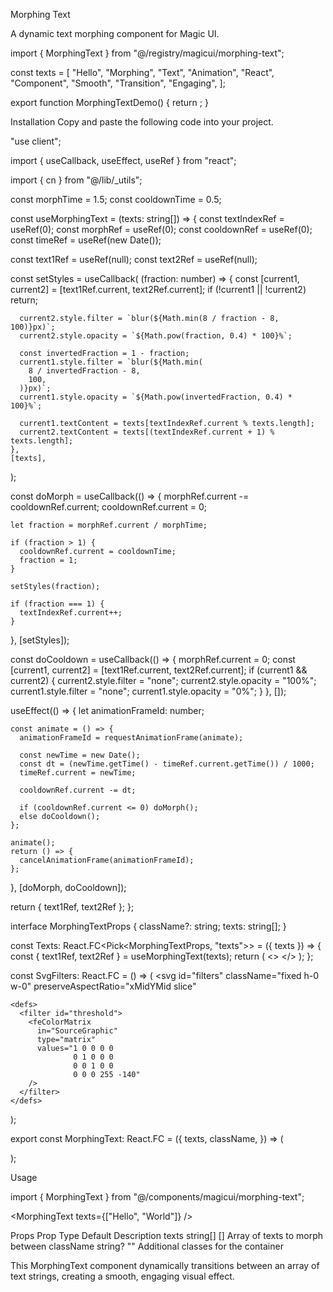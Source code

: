 Morphing Text

A dynamic text morphing component for Magic UI.

import { MorphingText } from "@/registry/magicui/morphing-text";

const texts = [
"Hello",
"Morphing",
"Text",
"Animation",
"React",
"Component",
"Smooth",
"Transition",
"Engaging",
];

export function MorphingTextDemo() {
return <MorphingText texts={texts} />;
}

Installation
Copy and paste the following code into your project.

"use client";

import { useCallback, useEffect, useRef } from "react";

import { cn } from "@/lib/\_utils";

const morphTime = 1.5;
const cooldownTime = 0.5;

const useMorphingText = (texts: string[]) => {
const textIndexRef = useRef(0);
const morphRef = useRef(0);
const cooldownRef = useRef(0);
const timeRef = useRef(new Date());

const text1Ref = useRef<HTMLSpanElement>(null);
const text2Ref = useRef<HTMLSpanElement>(null);

const setStyles = useCallback(
(fraction: number) => {
const [current1, current2] = [text1Ref.current, text2Ref.current];
if (!current1 || !current2) return;

      current2.style.filter = `blur(${Math.min(8 / fraction - 8, 100)}px)`;
      current2.style.opacity = `${Math.pow(fraction, 0.4) * 100}%`;

      const invertedFraction = 1 - fraction;
      current1.style.filter = `blur(${Math.min(
        8 / invertedFraction - 8,
        100,
      )}px)`;
      current1.style.opacity = `${Math.pow(invertedFraction, 0.4) * 100}%`;

      current1.textContent = texts[textIndexRef.current % texts.length];
      current2.textContent = texts[(textIndexRef.current + 1) % texts.length];
    },
    [texts],

);

const doMorph = useCallback(() => {
morphRef.current -= cooldownRef.current;
cooldownRef.current = 0;

    let fraction = morphRef.current / morphTime;

    if (fraction > 1) {
      cooldownRef.current = cooldownTime;
      fraction = 1;
    }

    setStyles(fraction);

    if (fraction === 1) {
      textIndexRef.current++;
    }

}, [setStyles]);

const doCooldown = useCallback(() => {
morphRef.current = 0;
const [current1, current2] = [text1Ref.current, text2Ref.current];
if (current1 && current2) {
current2.style.filter = "none";
current2.style.opacity = "100%";
current1.style.filter = "none";
current1.style.opacity = "0%";
}
}, []);

useEffect(() => {
let animationFrameId: number;

    const animate = () => {
      animationFrameId = requestAnimationFrame(animate);

      const newTime = new Date();
      const dt = (newTime.getTime() - timeRef.current.getTime()) / 1000;
      timeRef.current = newTime;

      cooldownRef.current -= dt;

      if (cooldownRef.current <= 0) doMorph();
      else doCooldown();
    };

    animate();
    return () => {
      cancelAnimationFrame(animationFrameId);
    };

}, [doMorph, doCooldown]);

return { text1Ref, text2Ref };
};

interface MorphingTextProps {
className?: string;
texts: string[];
}

const Texts: React.FC<Pick<MorphingTextProps, "texts">> = ({ texts }) => {
const { text1Ref, text2Ref } = useMorphingText(texts);
return (
<>
<span
        className="absolute inset-x-0 top-0 m-auto inline-block w-full"
        ref={text1Ref}
      />
<span
        className="absolute inset-x-0 top-0 m-auto inline-block w-full"
        ref={text2Ref}
      />
</>
);
};

const SvgFilters: React.FC = () => (
<svg
id="filters"
className="fixed h-0 w-0"
preserveAspectRatio="xMidYMid slice"

>

    <defs>
      <filter id="threshold">
        <feColorMatrix
          in="SourceGraphic"
          type="matrix"
          values="1 0 0 0 0
                  0 1 0 0 0
                  0 0 1 0 0
                  0 0 0 255 -140"
        />
      </filter>
    </defs>

  </svg>
);
 
export const MorphingText: React.FC<MorphingTextProps> = ({
  texts,
  className,
}) => (
  <div
    className={cn(
      "relative mx-auto h-16 w-full max-w-screen-md text-center font-sans text-[40pt] font-bold leading-none [filter:url(#threshold)_blur(0.6px)] md:h-24 lg:text-[6rem]",
      className,
    )}
  >
    <Texts texts={texts} />
    <SvgFilters />
  </div>
);

Usage

import { MorphingText } from "@/components/magicui/morphing-text";

<MorphingText texts={["Hello", "World"]} />

Props
Prop Type Default Description
texts string[] [] Array of texts to morph between
className string? "" Additional classes for the container

This MorphingText component dynamically transitions between an array of text strings, creating a smooth, engaging visual effect.
